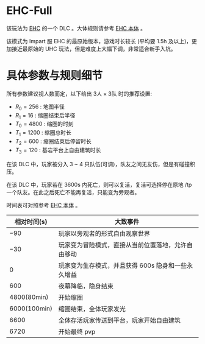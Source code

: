 # EHC-Full

该玩法为 [EHC](../rules.md) 的一个 DLC 。大体规则请参考 [EHC 本体](../rules.md#1基本规则) 。

该模式为 Impart 服 EHC 的最原始版本，游戏时长较长 (平均要 $1.5\text{h}$ 及以上)，更加接近最原始的 UHC 玩法，但是难度上大幅下调，非常适合新手入坑。

# 具体参数与规则细节

所有参数建议视人数而定，以下给出 $3\text{人}\times 3\text{队}$ 时的推荐设置:

- $R_0 = 256$ : 地图半径
- $R_1 = 16$ : 缩圈结束后半径
- $T_0 = 4800$ : 缩圈的时刻
- $T_1 = 1200$ : 缩圈总时长
- $T_2 = 600$ : 缩圈结束后停留时长
- $T_3 = 120$ : 基岩平台上自由建筑时长

在该 DLC 中，玩家被分入 3 ~ 4 只队伍(可调)，队友之间无友伤，但是有碰撞积压。

在该 DLC 中，玩家若在 $3600\text{s}$ 内死亡，则可以复活，复活可选择停在原地 /tp 一个队友。在此之后死亡不能再复活，只能变为旁观者。

时间表可对照参考 [EHC 本体](../rules.md#4一些重要的时间点) 。

| 相对时间(s)             | 大致事件                                                       |
| ----------------------- | -------------------------------------------------------------- |
| $-90$                 | 玩家以旁观者的形式自由观察世界                                 |
| $-30$                 | 玩家变为冒险模式，直接从当前位置落地，允许自由移动             |
| $0$                   | 玩家变为生存模式，并且获得 $600\text{s}$ 隐身和一些永久增益 |
| $600$                 | 夜幕降临，隐身结束                                             |
| $4800(80\text{min})$  | 开始缩圈                                                       |
| $6000(100\text{min})$ | 缩圈结束，全体玩家发光                                         |
| $6600$                | 全体存活玩家传送到平台，玩家开始自由建筑                       |
| $6720$                | 开始最终 pvp                                                   |
